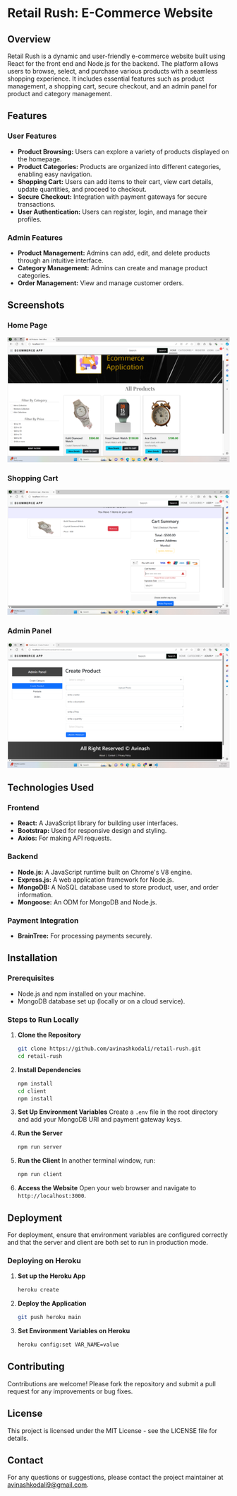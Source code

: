 
# Retail Rush: E-Commerce Website

## Overview

Retail Rush is a dynamic and user-friendly e-commerce website built using React for the front end and Node.js for the backend. The platform allows users to browse, select, and purchase various products with a seamless shopping experience. It includes essential features such as product management, a shopping cart, secure checkout, and an admin panel for product and category management.

## Features

### User Features
- **Product Browsing:** Users can explore a variety of products displayed on the homepage.
- **Product Categories:** Products are organized into different categories, enabling easy navigation.
- **Shopping Cart:** Users can add items to their cart, view cart details, update quantities, and proceed to checkout.
- **Secure Checkout:** Integration with payment gateways for secure transactions.
- **User Authentication:** Users can register, login, and manage their profiles.

### Admin Features
- **Product Management:** Admins can add, edit, and delete products through an intuitive interface.
- **Category Management:** Admins can create and manage product categories.
- **Order Management:** View and manage customer orders.

## Screenshots

### Home Page
   ![Home Page](./images/home_page.png)

### Shopping Cart
   ![Shopping Cart](./images/shopping_cart.png)

### Admin Panel
   ![Admin Panel](./images/admin_panel.png)

## Technologies Used

### Frontend
- **React:** A JavaScript library for building user interfaces.
- **Bootstrap:** Used for responsive design and styling.
- **Axios:** For making API requests.

### Backend
- **Node.js:** A JavaScript runtime built on Chrome's V8 engine.
- **Express.js:** A web application framework for Node.js.
- **MongoDB:** A NoSQL database used to store product, user, and order information.
- **Mongoose:** An ODM for MongoDB and Node.js.

### Payment Integration
- **BrainTree:** For processing payments securely.

## Installation

### Prerequisites
- Node.js and npm installed on your machine.
- MongoDB database set up (locally or on a cloud service).

### Steps to Run Locally
1. **Clone the Repository**
   ```bash
   git clone https://github.com/avinashkodali/retail-rush.git
   cd retail-rush
   ```

2. **Install Dependencies**
   ```bash
   npm install
   cd client
   npm install
   ```

3. **Set Up Environment Variables**
   Create a `.env` file in the root directory and add your MongoDB URI and payment gateway keys.

4. **Run the Server**
   ```bash
   npm run server
   ```

5. **Run the Client**
   In another terminal window, run:
   ```bash
   npm run client
   ```

6. **Access the Website**
   Open your web browser and navigate to `http://localhost:3000`.

## Deployment

For deployment, ensure that environment variables are configured correctly and that the server and client are both set to run in production mode.

### Deploying on Heroku
1. **Set up the Heroku App**
   ```bash
   heroku create
   ```

2. **Deploy the Application**
   ```bash
   git push heroku main
   ```

3. **Set Environment Variables on Heroku**
   ```bash
   heroku config:set VAR_NAME=value
   ```

## Contributing

Contributions are welcome! Please fork the repository and submit a pull request for any improvements or bug fixes.

## License

This project is licensed under the MIT License - see the LICENSE file for details.

## Contact

For any questions or suggestions, please contact the project maintainer at avinashkodali9@gmail.com.
